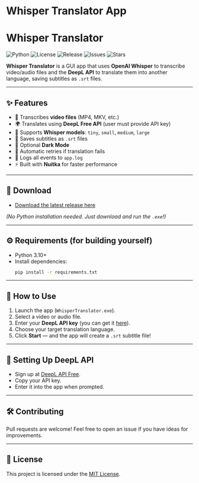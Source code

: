 # Whisper Translator App

# Whisper Translator

![Python](https://img.shields.io/badge/Python-3.10-blue)
![License](https://img.shields.io/badge/License-MIT-yellow.svg)
![Release](https://img.shields.io/github/v/release/TheDeceived-Be/Whisper-Translator?style=flat)
![Issues](https://img.shields.io/github/issues/TheDeceived-Be/Whisper-Translator)
![Stars](https://img.shields.io/github/stars/TheDeceived-Be/Whisper-Translator?style=social)


**Whisper Translator** is a GUI app that uses **OpenAI Whisper** to transcribe video/audio files and the **DeepL API** to translate them into another language, saving subtitles as `.srt` files.

---

## ✨ Features

- 🎥 Transcribes **video files** (MP4, MKV, etc.)
- 🌍 Translates using **DeepL Free API** (user must provide API key)
- 🧐 Supports **Whisper models**: `tiny`, `small`, `medium`, `large`
- 📝 Saves subtitles as `.srt` files
- 🌙 Optional **Dark Mode**
- 🔄 Automatic retries if translation fails
- 💜 Logs all events to `app.log`
- ⚡ Built with **Nuitka** for faster performance

---

## 👅 Download

- [Download the latest release here](https://github.com/TheDeceived-Be/Whisper-Translator/releases/latest)

*(No Python installation needed. Just download and run the `.exe`!)*

---

## ⚙️ Requirements (for building yourself)

- Python 3.10+
- Install dependencies:
  ```bash
  pip install -r requirements.txt
  ```

---


## 🚀 How to Use

1. Launch the app (`WhisperTranslator.exe`).
2. Select a video or audio file.
3. Enter your **DeepL API key** (you can get it [here](https://www.deepl.com/pro-api)).
4. Choose your target translation language.
5. Click **Start** — and the app will create a `.srt` subtitle file!

---

## 🔑 Setting Up DeepL API

- Sign up at [DeepL API Free](https://www.deepl.com/pro-api).
- Copy your API key.
- Enter it into the app when prompted.

---

## 🛠️ Contributing

Pull requests are welcome! Feel free to open an issue if you have ideas for improvements.

---

## 📜 License

This project is licensed under the [MIT License](LICENSE).

